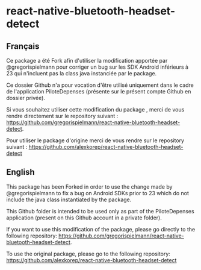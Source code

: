 # react-native-bluetooth-headset-detect

## Français

Ce package a été Fork afin d'utiliser la modification apportée par @gregorispielmann pour corriger un bug sur les SDK Android inférieurs à 23 qui n'incluent pas la class java instanciée par le package.

Ce dossier Github n'a pour vocation d'être utilisé uniquement dans le cadre de l'application PiloteDepenses (présente sur le présent compte Github en dossier privée).


Si vous souhaitez utiliser cette modification du package , merci de vous rendre directement sur le repository suivant : 
https://github.com/gregorispielmann/react-native-bluetooth-headset-detect.

Pour utiliser le package d'origine merci de vous rendre sur le repository suivant : 
https://github.com/alexkorep/react-native-bluetooth-headset-detect


## English

This package has been Forked in order to use the change made by @gregorispielmann to fix a bug on Android SDKs prior to 23 which do not include the java class instantiated by the package.

This Github folder is intended to be used only as part of the PiloteDepenses application (present on this Github account in a private folder).


If you want to use this modification of the package, please go directly to the following repository:
https://github.com/gregorispielmann/react-native-bluetooth-headset-detect.

To use the original package, please go to the following repository:
https://github.com/alexkorep/react-native-bluetooth-headset-detect
